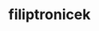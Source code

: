 ---
title: filiptronicek
github: https://github.com/filiptronicek
mode: light
transition: 1s
score: 46.5
archetype:
- Descriptive
---